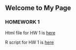 ## Welcome to My Page

### HOMEWORK 1

Html file for HW 1 is [here](file/ie360HW1.html)

R script for HW 1 is [here](file/ie360HW1_güncel.R)
